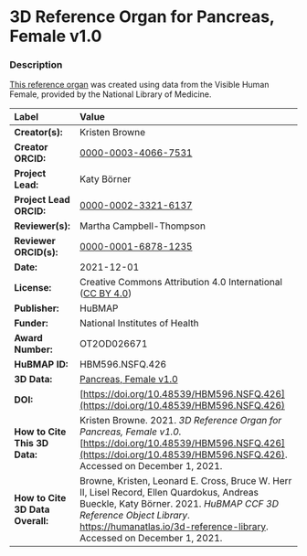 # 3D Reference Organ for Pancreas, Female v1.0

### Description
[This reference organ](https://humanatlas.io/3d-reference-library) was created using data from the Visible Human Female, provided by the National Library of Medicine.

| Label | Value |
| :------------- |:-------------|
| **Creator(s):** | Kristen Browne |
| **Creator ORCID:** | [0000-0003-4066-7531](https://orcid.org/0000-0003-4066-7531) |
| **Project Lead:** | Katy B&ouml;rner |
| **Project Lead ORCID:** | [0000-0002-3321-6137](https://orcid.org/0000-0002-3321-6137) |
| **Reviewer(s):** | Martha Campbell-Thompson | 
| **Reviewer ORCID(s):** |[0000-0001-6878-1235](https://doi.org/10.5072/0000-0001-6878-1235) |
| **Date:** | 2021-12-01 |
| **License:** | Creative Commons Attribution 4.0 International ([CC BY 4.0](https://creativecommons.org/licenses/by/4.0/)) |
| **Publisher:** | HuBMAP |
| **Funder:** | National Institutes of Health |
| **Award Number:** | OT2OD026671 |
| **HuBMAP ID:** | HBM596.NSFQ.426 |
| **3D Data:** | [Pancreas, Female v1.0](https://hubmapconsortium.github.io/ccf-releases/v1.1/models/VH_F_Pancreas.glb) |
| **DOI:** | [https://doi.org/10.48539/HBM596.NSFQ.426](https://doi.org/10.48539/HBM596.NSFQ.426) |
| **How to Cite This 3D Data:** | Kristen Browne. 2021. *3D Reference Organ for Pancreas, Female v1.0.* [https://doi.org/10.48539/HBM596.NSFQ.426](https://doi.org/10.48539/HBM596.NSFQ.426). Accessed on December 1, 2021. |
| **How to Cite 3D Data Overall:** | Browne, Kristen, Leonard E. Cross, Bruce W. Herr II, Lisel Record, Ellen Quardokus, Andreas Bueckle, Katy B&ouml;rner. 2021. *HuBMAP CCF 3D Reference Object Library*. https://humanatlas.io/3d-reference-library. Accessed on December 1, 2021. |
